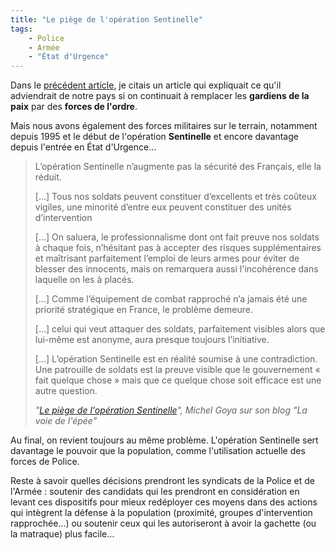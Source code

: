 ```yaml
---
title: "Le piège de l'opération Sentinelle"
tags:
    - Police
    - Armée
    - "État d'Urgence"
---
```


Dans le
[précédent article](/2017/03/police-et-cohesion-sociale/ "Si on ne veille pas à renforcer la cohésion, ça risque d'éclater"),
je citais un article qui expliquait ce qu'il adviendrait de notre pays si on
continuait à remplacer les **gardiens de la paix** par des **forces de
l'ordre**.

Mais nous avons également des forces militaires sur le terrain, notamment depuis
1995 et le début de l'opération **Sentinelle** et encore davantage depuis
l'entrée en État d'Urgence…

<!-- more -->

> L’opération Sentinelle n’augmente pas la sécurité des Français, elle la
> réduit.
>
> […] Tous nos soldats peuvent constituer d’excellents et très coûteux vigiles,
> une minorité d’entre eux peuvent constituer des unités d’intervention
>
> […] On saluera, le professionnalisme dont ont fait preuve nos soldats à chaque
> fois, n’hésitant pas à accepter des risques supplémentaires et maîtrisant
> parfaitement l’emploi de leurs armes pour éviter de blesser des innocents,
> mais on remarquera aussi l'incohérence dans laquelle on les à placés.
>
> […] Comme l’équipement de combat rapproché n’a jamais été une priorité
> stratégique en France, le problème demeure.
>
> […] celui qui veut attaquer des soldats, parfaitement visibles alors que
> lui-même est anonyme, aura presque toujours l’initiative.
>
> […] L’opération Sentinelle est en réalité soumise à une contradiction. Une
> patrouille de soldats est la preuve visible que le gouvernement « fait quelque
> chose » mais que ce quelque chose soit efficace est une autre question.
>
> <cite>"[Le piège de l'opération Sentinelle](http://lavoiedelepee.blogspot.fr/2017/02/le-piege-de-loperation-sentinelle.html)",
> Michel Goya sur son blog "La voie de l'épée"</cite>

Au final, on revient toujours au même problème. L'opération Sentinelle sert
davantage le pouvoir que la population, comme l'utilisation actuelle des forces
de Police.

Reste à savoir quelles décisions prendront les syndicats de la Police et de
l'Armée : soutenir des candidats qui les prendront en considération en levant
ces dispositifs pour mieux redéployer ces moyens dans des actions qui intègrent
la défense à la population (proximité, groupes d'intervention rapprochée…) ou
soutenir ceux qui les autoriseront à avoir la gachette (ou la matraque) plus
facile…

